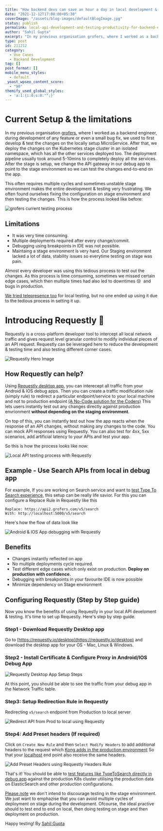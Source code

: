 ```yaml
---
title: "How backend devs can save an hour a day in local development & testing"
date: "2021-12-12T17:00:00+05:30"
coverImage: "/assets/blog-images/defaultBlogImage.jpg"
status: publish
permalink: local-api-development-and-testing-productivity-for-backend-engineers
author: "Sahil Gupta"
excerpt: "In my previous organisation grofers, where I worked as a backend engineer, during development of any feature or even a small bug fix, we used to first develop & test the changes on the locally setup MicroService."
type: post
id: 211212
category:
  - Use Cases
  - Backend Development
tag: []
post_format: []
mobile_menu_styles:
  - default
_yoast_wpseo_content_score:
  - "90"
themify_used_global_styles:
  - 'a:1:{i:0;s:0:"";}'
---
```


# Current Setup & the limitations

In my previous organisation [grofers](https://grofers.com), where I worked as a backend engineer, during development of any feature or even a small bug fix, we used to first develop & test the changes on the locally setup MicroService. After that, we deploy the changes on the Kubernetes stage cluster in an isolated namespace, which has all the other services deployed too. The deployment pipeline usually took around 5-10mins to completely deploy all the services. After the stage is setup, we change the API gateway in our debug app to point to the stage environment so we can test the changes end-to-end on the app.

This often requires multiple cycles and sometimes unstable stage environment makes the entire development & testing very frustrating. We often found ourselves fixing the configuration on stage environment and then testing the changes. This is how the process looked like before:

![grofers current testing process](/assets/blog-images/grofers-current-testing-process.png)

## Limitations

- It was very time consuming.
- Multiple deployments required after every change/commit.
- Debugging using breakpoints in IDE was not possible.
- Maintaing a stage environment is very hard. Our Staging environment lacked a lot of data, stability issues so everytime testing on stage was pain.

Almost every developer was using this tedious process to test out the changes. As this process is time consuming, sometimes we missed certain edge cases, which then multiple times had also led to downtimes 😢  and bugs in production.

<u>We tried telepresence too</u> for local testing, but no one ended up using it due to the tedious process in setting it up.

# Introducing Requestly 💪

Requestly is a cross-platform developer tool to intercept all local network traffic and gives request level granular control to modify individual pieces of an API request. Requestly can be leveraged here to reduce the development & testing time and also testing different corner cases.

![Requestly Hero Image](/assets/blog-images/requestly-feature-set-annotated.png)

## How Requestly can help?

Using [Requestly desktop app](http://requestly.io/desktop), you can interecept all traffic from your Android & IOS debug apps. Then you can create a traffic modification rule (simply rule) to redirect a particular endpoint/service to your local machine and not to production endpoint <u>(A No-Code solution for the Coders)</u> This lets users instantly test out any changes directly against production envrionment **without depending on the staging environment**.

On top of this, you can instantly test out how the app reacts when the response of an API changes, without making any changes to the code. You can mock API responses using Requestly. You can also test for 4xx, 5xx scenarios, add artificial latency to your APIs and test your app.

So this is how the process looks like now:

![Local API testing process with Requestly](/assets/blog-images/local-api-testing-process-with-requestly.png)

## Example - Use Search APIs from local in debug app

For example, If you are working on Search service and want to <u>test Type To Search experience</u>, this setup can be really life savior. For this you can configure a Replace Rule in Requestly like this

```
Replace: https://api2.grofers.com/v5/search
With: http://localhost:5000/v5/search
```

Here's how the flow of data look like

![Android & IOS App debugging with Requestly](/assets/blog-images/requestly_android_IOS_Debugging.png)

## Benefits

- Changes instantly reflected on app
- No multiple deployments cycle required.
- Test different edge cases which only exist on production. **Deploy on production with confidence.**
- Debugging with breakpoints in your favourite IDE is now possible
- Minimize dependency on Stage environment

## Configuring Requestly (Step by Step guide)

Now you know the benefits of using Requestly in your local API develoment & testing. It's time to set up Requestly. Here's step by step guide.

### Step1 - Download Requestly Desktop app

Go to [https://requestly.io/desktop](https://requestly.io/desktop) and download the desktop app for your OS - Mac, Linux & Windows.

### Step2 - Install Certificate & Configure Proxy in Android/IOS Debug App

![Requestly Desktop App Setup Steps](/assets/blog-images/requestly-desktop-app-setup-steps.png)

At this point, you should be able to see the traffic from your debug app in the Network Traffic table.

### Step3: Setup Redirection Rule in Requestly

Redirecting `v5/search` endpoint from Production to local server

![Redirect API from Prod to local using Requestly](/assets/blog-images/requestly-redirect-prod-to-local.png)

### Step4: Add Preset headers (If required)

Click on `Create New Rule` and then `Select Modify Headers` to add additional headers to the request which <u>Kong adds in the production environment</u> So that your [localhost](http://localhost) end point also receive the same headers.

![Add Preset Headers using Requestly Headers Rule](/assets/blog-images/requestly-headers-rule.png)

That's it! You should be able to <u>test features like TypeToSearch directly in debug app</u> against the production K8s cluster utilising the production data on ElasticSearch and other production configurations.

<u>Please note</u> we don't intend to discourage testing in the stage environment. We just want to emphazise that you can avoid multiple cycles of deployment on stage during the development. Ofcourse, the ideal practive should to test end to end on local, then doing testing on stage and then deployment on production.

Happy testing! By [Sahil Gupta](https://www.linkedin.com/in/sahil865gupta/)
